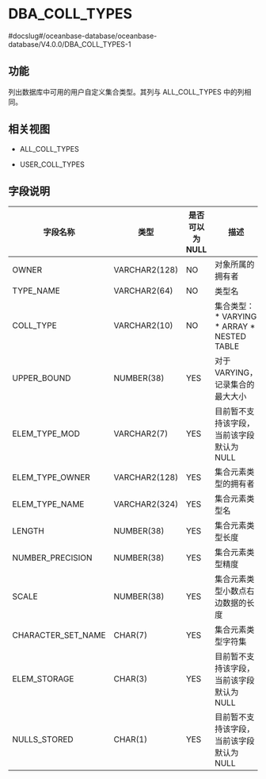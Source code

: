 DBA_COLL_TYPES 
===================================
#docslug#/oceanbase-database/oceanbase-database/V4.0.0/DBA_COLL_TYPES-1


功能 
-----------

列出数据库中可用的用户自定义集合类型。其列与 ALL_COLL_TYPES 中的列相同。

相关视图 
-------------

* ALL_COLL_TYPES

  

* USER_COLL_TYPES

  




字段说明 
-------------



|      **字段名称**      |    **类型**     | **是否可以为 NULL** |                                                                                      **描述**                                                                                       |
|--------------------|---------------|----------------|-----------------------------------------------------------------------------------------------------------------------------------------------------------------------------------|
| OWNER              | VARCHAR2(128) | NO             | 对象所属的拥有者                                                                                                                                                                          |
| TYPE_NAME          | VARCHAR2(64)  | NO             | 类型名                                                                                                                                                                               |
| COLL_TYPE          | VARCHAR2(10)  | NO             | 集合类型： * VARYING   * ARRAY   * NESTED TABLE    |
| UPPER_BOUND        | NUMBER(38)    | YES            | 对于 VARYING，记录集合的最大大小                                                                                                                                                              |
| ELEM_TYPE_MOD      | VARCHAR2(7)   | YES            | 目前暂不支持该字段，当前该字段默认为NULL                                                                                                                                                            |
| ELEM_TYPE_OWNER    | VARCHAR2(128) | YES            | 集合元素类型的拥有者                                                                                                                                                                        |
| ELEM_TYPE_NAME     | VARCHAR2(324) | YES            | 集合元素类型名                                                                                                                                                                           |
| LENGTH             | NUMBER(38)    | YES            | 集合元素类型长度                                                                                                                                                                          |
| NUMBER_PRECISION   | NUMBER(38)    | YES            | 集合元素类型精度                                                                                                                                                                          |
| SCALE              | NUMBER(38)    | YES            | 集合元素类型小数点右边数据的长度                                                                                                                                                                  |
| CHARACTER_SET_NAME | CHAR(7)       | YES            | 集合元素类型字符集                                                                                                                                                                         |
| ELEM_STORAGE       | CHAR(3)       | YES            | 目前暂不支持该字段，当前该字段默认为NULL                                                                                                                                                            |
| NULLS_STORED       | CHAR(1)       | YES            | 目前暂不支持该字段，当前该字段默认为NULL                                                                                                                                                            |


